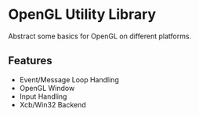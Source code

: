 OpenGL Utility Library 
====================

Abstract some basics for OpenGL on different platforms.

Features
--------------------
* Event/Message Loop Handling
* OpenGL Window
* Input Handling
* Xcb/Win32 Backend

